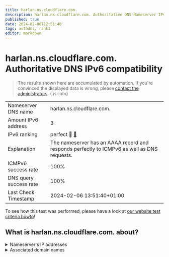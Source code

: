 ```yaml
---
title: harlan.ns.cloudflare.com.
description: harlan.ns.cloudflare.com. Authoritative DNS Nameserver IPv6 compatibility
published: true
date: 2024-02-06T12:51:40
tags: authdns, rank1
editor: markdown
---
```


# harlan.ns.cloudflare.com. Authoritative DNS IPv6 compatibility

> The results shown here are accumulated by automation. If you're convinced the displayed data is wrong, please [contact the administrators](/howto/chat). 
{.is-info}




|   |   |
| - | - |
| Nameserver DNS name | harlan.ns.cloudflare.com.
| Amount IPv6 address | 3
| IPv6 ranking | perfect :1st_place_medal: [🔗](/howto/ranking) |
| Explanation | The nameserver has an AAAA record and responds perfectly to ICMPv6 as well as DNS requests. |
| ICMPv6 success rate | 100%|
| DNS query success rate | 100% |
| Last Check Timestamp | 2024-02-06 13:51:40+01:00 |

To see how this test was performed, please have a look at [our website test criteria howto](/howto/testcriteria/authdns)!


## What is harlan.ns.cloudflare.com. about?




<details>
<summary>Nameserver's IP addresses</summary>

2803:f800:50::6ca2:c3fa

2a06:98c1:50::ac40:23fa

2606:4700:58::a29f:2cfa

</details>



<details>
<summary>Associated domain names</summary>

dgraph.io

</details>
